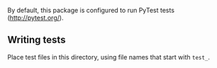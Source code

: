 By default, this package is configured to run PyTest tests
(http://pytest.org/).

## Writing tests

Place test files in this directory, using file names that start with `test_`.
